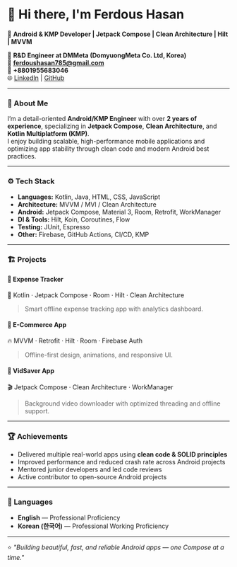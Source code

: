 # 👋 Hi there, I'm Ferdous Hasan  

🚀 **Android & KMP Developer | Jetpack Compose | Clean Architecture | Hilt | MVVM**

💼 **R&D Engineer at DMMeta (DomyuongMeta Co. Ltd, Korea)**  
📧 **ferdoushasan785@gmail.com**  
📱 **+8801955683046**  
🌐 [LinkedIn](https://linkedin.com/in/ferdous-hasan-ab5499339) | [GitHub](https://github.com/ferdoushasan69)

---

### 🧠 About Me
I’m a detail-oriented **Android/KMP Engineer** with over **2 years of experience**, specializing in **Jetpack Compose**, **Clean Architecture**, and **Kotlin Multiplatform (KMP)**.  
I enjoy building scalable, high-performance mobile applications and optimizing app stability through clean code and modern Android best practices.

---

### ⚙️ Tech Stack
- **Languages:** Kotlin, Java, HTML, CSS, JavaScript  
- **Architecture:** MVVM / MVI / Clean Architecture  
- **Android:** Jetpack Compose, Material 3, Room, Retrofit, WorkManager  
- **DI & Tools:** Hilt, Koin, Coroutines, Flow  
- **Testing:** JUnit, Espresso  
- **Other:** Firebase, GitHub Actions, CI/CD, KMP  

---

### 🏗️ Projects
#### 🧾 Expense Tracker
📱 Kotlin · Jetpack Compose · Room · Hilt · Clean Architecture  
> Smart offline expense tracking app with analytics dashboard.

#### 🛒 E-Commerce App
🔥 MVVM · Retrofit · Hilt · Room · Firebase Auth  
> Offline-first design, animations, and responsive UI.

#### 🎥 VidSaver App
🎬 Jetpack Compose · Clean Architecture · WorkManager  
> Background video downloader with optimized threading and offline support.

---

### 🏆 Achievements
- Delivered multiple real-world apps using **clean code & SOLID principles**
- Improved performance and reduced crash rate across Android projects
- Mentored junior developers and led code reviews
- Active contributor to open-source Android projects

---

### 💬 Languages
- **English** — Professional Proficiency  
- **Korean (한국어)** — Professional Working Proficiency  

---

⭐ *"Building beautiful, fast, and reliable Android apps — one Compose at a time."*
